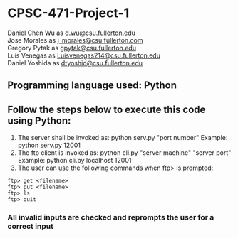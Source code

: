 # CPSC-471-Project-1
Daniel Chen Wu as d.wu@csu.fullerton.edu  
Jose Morales as j_morales@csu.fullerton.com  
Gregory Pytak as gpytak@csu.fullerton.edu  
Luis Venegas as Luisvenegas214@csu.fullerton.edu  
Daniel Yoshida as dtyoshid@csu.fullerton.edu
## Programming language used: Python
## Follow the steps below to execute this code using Python:
1) The server shall be invoked as: python serv.py "port number" Example: python serv.py 12001
2) The ftp client is invoked as: python cli.py "server machine" "server port" Example: python cli.py localhost 12001
3) The user can use the following commands when ftp> is prompted:
```
ftp> get <filename>
ftp> put <filename>
ftp> ls
ftp> quit
```
### All invalid inputs are checked and reprompts the user for a correct input